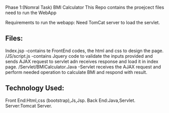Phase 1:(Nomral Task) BMI Calculator
This Repo contains the proejcect files need to run the WebApp

Requirements to run the webapp:
Need TomCat server to load the servlet.

Files:
------
Index.jsp
  -contains te FrontEnd codes, the html and css to design the page.
/JS/script.js
  -contains Jquery code to validate the inputs provided and sends AJAX request to servlet adn receives response and load it in index page.
/Servlet/BMICalculator.Java
  -Servlet receives the AJAX request and perform needed operation to calculate BMI and respond with result.
  
Technology Used:
---------------
Front End:Html,css (bootstrap),Js,Jsp.
Back End:Java,Servlet.
Server:Tomcat Server.
